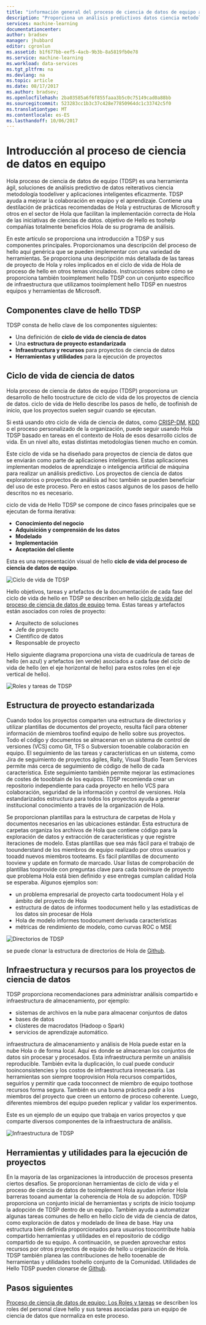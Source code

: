 ```yaml
---
title: "información general del proceso de ciencia de datos de equipo aaaAzure | Documentos de Microsoft"
description: "Proporciona un análisis predictivos datos ciencia metodología toodeliver soluciones y aplicaciones inteligentes."
services: machine-learning
documentationcenter: 
author: bradsev
manager: jhubbard
editor: cgronlun
ms.assetid: b1f677bb-eef5-4acb-9b3b-8a5819fb0e78
ms.service: machine-learning
ms.workload: data-services
ms.tgt_pltfrm: na
ms.devlang: na
ms.topic: article
ms.date: 08/17/2017
ms.author: bradsev;
ms.openlocfilehash: 2ba03585a6f6f855faaa3b5c0c75149cad0a88bb
ms.sourcegitcommit: 523283cc1b3c37c428e77850964dc1c33742c5f0
ms.translationtype: MT
ms.contentlocale: es-ES
ms.lasthandoff: 10/06/2017
---
```

# <a name="team-data-science-process-overview"></a>Introducción al proceso de ciencia de datos en equipo

Hola proceso de ciencia de datos de equipo (TDSP) es una herramienta ágil, soluciones de análisis predictivo de datos reiterativos ciencia metodología toodeliver y aplicaciones inteligentes eficazmente. TDSP ayuda a mejorar la colaboración en equipo y el aprendizaje. Contiene una destilación de prácticas recomendadas de Hola y estructuras de Microsoft y otros en el sector de Hola que facilitan la implementación correcta de Hola de las iniciativas de ciencias de datos. objetivo de Hello es toohelp compañías totalmente beneficios Hola de su programa de análisis.

En este artículo se proporciona una introducción a TDSP y sus componentes principales. Proporcionamos una descripción del proceso de hello aquí genérica que se pueden implementar con una variedad de herramientas. Se proporciona una descripción más detallada de las tareas de proyecto de Hola y roles implicados en el ciclo de vida de Hola de proceso de hello en otros temas vinculados. Instrucciones sobre cómo se proporciona también tooimplement hello TDSP con un conjunto específico de infraestructura que utilizamos tooimplement hello TDSP en nuestros equipos y herramientas de Microsoft.

## <a name="key-components-of-hello-tdsp"></a>Componentes clave de hello TDSP

TDSP consta de hello clave de los componentes siguientes:

- Una definición de **ciclo de vida de ciencia de datos**
- Una **estructura de proyecto estandarizada**
- **Infraestructura y recursos** para proyectos de ciencia de datos
- **Herramientas y utilidades** para la ejecución de proyectos


## <a name="data-science-lifecycle"></a>Ciclo de vida de ciencia de datos

Hola proceso de ciencia de datos de equipo (TDSP) proporciona un desarrollo de hello toostructure de ciclo de vida de los proyectos de ciencia de datos. ciclo de vida de Hello describe los pasos de hello, de toofinish de inicio, que los proyectos suelen seguir cuando se ejecutan.

Si está usando otro ciclo de vida de ciencia de datos, como [CRISP-DM](https://wikipedia.org/wiki/Cross_Industry_Standard_Process_for_Data_Mining), [KDD](https://wikipedia.org/wiki/Data_mining#Process) o el proceso personalizado de la organización, puede seguir usando Hola TDSP basado en tareas en el contexto de Hola de esos desarrollo ciclos de vida. En un nivel alto, estas distintas metodologías tienen mucho en común. 

Este ciclo de vida se ha diseñado para proyectos de ciencia de datos que se enviarán como parte de aplicaciones inteligentes. Estas aplicaciones implementan modelos de aprendizaje o inteligencia artificial de máquina para realizar un análisis predictivo. Los proyectos de ciencia de datos exploratorios o proyectos de análisis ad hoc también se pueden beneficiar del uso de este proceso. Pero en estos casos algunos de los pasos de hello descritos no es necesario.    

ciclo de vida de Hello TDSP se compone de cinco fases principales que se ejecutan de forma iterativa:

* **Conocimiento del negocio**
* **Adquisición y comprensión de los datos**
* **Modelado**
* **Implementación**
* **Aceptación del cliente**

Esta es una representación visual de hello **ciclo de vida del proceso de ciencia de datos de equipo**. 

![Ciclo de vida de TDSP](./media/data-science-process-overview/tdsp-lifecycle.png) 

Hello objetivos, tareas y artefactos de la documentación de cada fase del ciclo de vida de hello en TDSP se describen en hello [ciclo de vida del proceso de ciencia de datos de equipo](data-science-process-lifecycle.md) tema. Estas tareas y artefactos están asociados con roles de proyecto:

- Arquitecto de soluciones
- Jefe de proyecto
- Científico de datos
- Responsable de proyecto 

Hello siguiente diagrama proporciona una vista de cuadrícula de tareas de hello (en azul) y artefactos (en verde) asociados a cada fase del ciclo de vida de hello (en el eje horizontal de hello) para estos roles (en el eje vertical de hello). 

![Roles y tareas de TDSP](./media/data-science-process-overview/tdsp-tasks-by-roles.png)

## <a name="standardized-project-structure"></a>Estructura de proyecto estandarizada

Cuando todos los proyectos comparten una estructura de directorios y utilizar plantillas de documentos del proyecto, resulta fácil para obtener información de miembros toofind equipo de hello sobre sus proyectos. Todo el código y documentos se almacenan en un sistema de control de versiones (VCS) como Git, TFS o Subversion tooenable colaboración en equipo. El seguimiento de las tareas y características en un sistema, como Jira de seguimiento de proyectos ágiles, Rally, Visual Studio Team Services permite más cerca de seguimiento de código de hello de cada característica. Este seguimiento también permite mejorar las estimaciones de costes de tooobtain de los equipos. TDSP recomienda crear un repositorio independiente para cada proyecto en hello VCS para colaboración, seguridad de la información y control de versiones. Hola estandarizados estructura para todos los proyectos ayuda a generar institucional conocimiento a través de la organización de Hola.

Se proporcionan plantillas para la estructura de carpetas de Hola y documentos necesarios en las ubicaciones estándar. Esta estructura de carpetas organiza los archivos de Hola que contiene código para la exploración de datos y extracción de características y que registre iteraciones de modelo. Estas plantillas que sea más fácil para el trabajo de toounderstand de los miembros de equipo realizado por otros usuarios y tooadd nuevos miembros tooteams. Es fácil plantillas de documento tooview y update en formato de marcado. Usar listas de comprobación de plantillas tooprovide con preguntas clave para cada tooinsure de proyecto que problema Hola está bien definido y ese entregas cumplan calidad Hola se esperaba. Algunos ejemplos son:

- un problema empresarial de proyecto carta toodocument Hola y el ámbito del proyecto de Hola
- estructura de datos de informes toodocument hello y las estadísticas de los datos sin procesar de Hola
- Hola de modelo informes toodocument derivada características
- métricas de rendimiento de modelo, como curvas ROC o MSE


![Directorios de TDSP](./media/data-science-process-overview/tdsp-dir-structure.png)

se puede clonar la estructura de directorios de Hola de [Github](https://github.com/Azure/Azure-TDSP-ProjectTemplate).

## <a name="infrastructure-and-resources-for-data-science-projects"></a>Infraestructura y recursos para los proyectos de ciencia de datos

TDSP proporciona recomendaciones para administrar análisis compartido e infraestructura de almacenamiento, por ejemplo:

- sistemas de archivos en la nube para almacenar conjuntos de datos 
- bases de datos
- clústeres de macrodatos (Hadoop o Spark) 
- servicios de aprendizaje automático. 

infraestructura de almacenamiento y análisis de Hola puede estar en la nube Hola o de forma local. Aquí es donde se almacenan los conjuntos de datos sin procesar y procesados. Esta infraestructura permite un análisis reproducible. También evita la duplicación, lo cual puede conducir tooinconsistencies y los costos de infraestructura innecesaria. Las herramientas son siempre tooprovision Hola recursos compartidos, seguirlos y permitir que cada tooconnect de miembro de equipo toothose recursos forma segura. También es una buena práctica pedir a los miembros del proyecto que creen un entorno de proceso coherente. Luego, diferentes miembros del equipo pueden replicar y validar los experimentos.

Este es un ejemplo de un equipo que trabaja en varios proyectos y que comparte diversos componentes de la infraestructura de análisis.

![Infraestructura de TDSP](./media/data-science-process-overview/tdsp-analytics-infra.png)


## <a name="tools-and-utilities-for-project-execution"></a>Herramientas y utilidades para la ejecución de proyectos

En la mayoría de las organizaciones la introducción de procesos presenta ciertos desafíos. Se proporcionan herramientas de ciclo de vida y el proceso de ciencia de datos de tooimplement Hola ayudan inferior Hola barreras tooand aumentar la coherencia de Hola de su adopción. TDSP proporciona un conjunto inicial de herramientas y scripts de inicio toojump la adopción de TDSP dentro de un equipo. También ayuda a automatizar algunas tareas comunes de hello en hello ciclo de vida de ciencia de datos, como exploración de datos y modelado de línea de base. Hay una estructura bien definida proporcionados para usuarios toocontribute había compartido herramientas y utilidades en el repositorio de código compartido de su equipo. A continuación, se pueden aprovechar estos recursos por otros proyectos de equipo de hello u organización de Hola. TDSP también planea las contribuciones de hello tooenable de herramientas y utilidades toohello conjunto de la Comunidad. Utilidades de Hello TDSP pueden clonarse de [Github](https://github.com/Azure/Azure-TDSP-Utilities).


## <a name="next-steps"></a>Pasos siguientes

[Proceso de ciencia de datos de equipo: Los Roles y tareas](https://github.com/Azure/Microsoft-TDSP/blob/master/Docs/roles-tasks.md) se describen los roles del personal clave hello y sus tareas asociadas para un equipo de ciencia de datos que normaliza en este proceso. 
